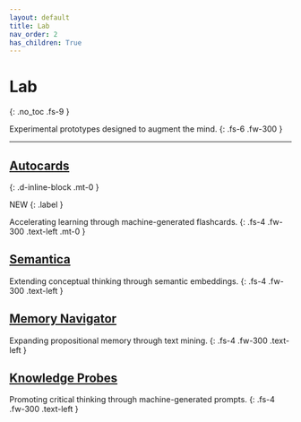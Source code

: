 ```yaml
---
layout: default
title: Lab
nav_order: 2
has_children: True
---
```


# Lab
{: .no_toc .fs-9 }

Experimental prototypes designed to augment the mind.
{: .fs-6 .fw-300 }

---

## [Autocards](/docs/lab/autocards)
{: .d-inline-block .mt-0 }

NEW
{: .label }

Accelerating learning through machine-generated flashcards.
{: .fs-4 .fw-300 .text-left .mt-0 }

## [Semantica](/docs/lab/semantica)

Extending conceptual thinking through semantic embeddings.
{: .fs-4 .fw-300 .text-left }

## [Memory Navigator](/docs/lab/memnav)

Expanding propositional memory through text mining.
{: .fs-4 .fw-300 .text-left }

## [Knowledge Probes](/docs/lab/k-probes)

Promoting critical thinking through machine-generated prompts.
{: .fs-4 .fw-300 .text-left }